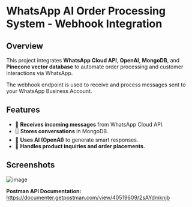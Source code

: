 # WhatsApp AI Order Processing System - Webhook Integration

## Overview

This project integrates **WhatsApp Cloud API**, **OpenAI**, **MongoDB**, and **Pinecone vector database** to automate order processing and customer interactions via WhatsApp.

The webhook endpoint is used to receive and process messages sent to your WhatsApp Business Account.

## Features

- 📩 **Receives incoming messages** from WhatsApp Cloud API.
- 🗄️ **Stores conversations** in MongoDB.
- 🤖 **Uses AI (OpenAI)** to generate smart responses.
- 🛒 **Handles product inquiries and order placements.**


## Screenshots

![image](https://github.com/user-attachments/assets/bfb4fbf4-8814-4996-ad4d-7032c6d982c1)

**Postman API Documentation:** https://documenter.getpostman.com/view/40519609/2sAYdmknjb
